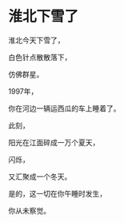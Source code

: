 # 淮北下雪了

淮北今天下雪了，

白色针点散散落下，

仿佛群星。


1997年，

你在河边一辆运西瓜的车上睡着了。


此刻，

阳光在江面碎成一万个夏天，

闪烁，

又汇聚成一个冬天。


是的，这一切在你午睡时发生，

你从未察觉。


